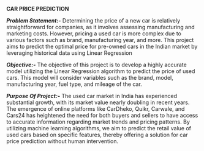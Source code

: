 ****CAR PRICE PREDICTION****


***Problem Statement:-***
Determining the price of a new car is relatively straightforward for companies, as it involves assessing manufacturing and marketing costs. However, pricing a used car is more complex due to various factors such as brand, manufacturing year, and more. This project aims to predict the optimal price for pre-owned cars in the Indian market by leveraging historical data using Linear Regression

***Objective:-***
The objective of this project is to develop a highly accurate model utilizing the Linear Regression algorithm to predict the price of used cars. This model will consider variables such as the brand, model, manufacturing year, fuel type, and mileage of the car.

***Purpose Of Project:-***
The used car market in India has experienced substantial growth, with its market value nearly doubling in recent years. The emergence of online platforms like CarDheko, Quikr, Carwale, and Cars24 has heightened the need for both buyers and sellers to have access to accurate information regarding market trends and pricing patterns. By utilizing machine learning algorithms, we aim to predict the retail value of used cars based on specific features, thereby offering a solution for car price prediction without human intervention.
